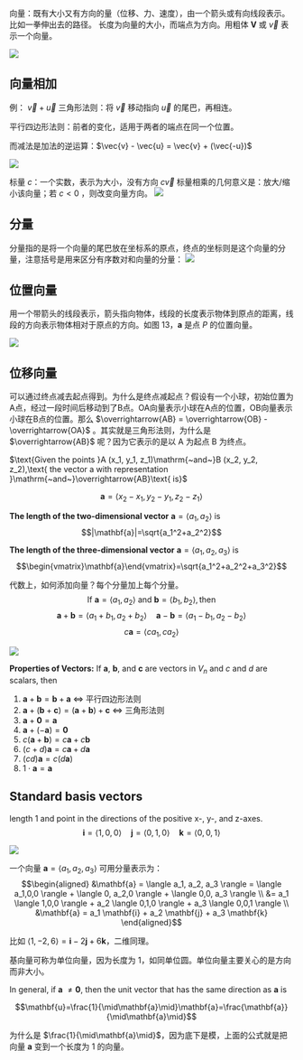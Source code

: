 向量：既有大小又有方向的量（位移、力、速度），由一个箭头或有向线段表示。比如一拳伸出去的路径。
长度为向量的大小，而端点为方向。用粗体 $\textbf{V}$ 或 $\vec{v}$ 表示一个向量。

![](images/Pasted%20image%2020240818201400.png)

## 向量相加
例： $\vec{v} + \vec{u}$
三角形法则：将 $\vec{v}$ 移动指向 $\vec{u}$ 的尾巴，再相连。

平行四边形法则：前者的变化，适用于两者的端点在同一个位置。

而减法是加法的逆运算：$\vec{v} - \vec{u} = \vec{v} + (\vec{-u})$

![](images/Pasted%20image%2020240818202220.png)

标量 $c$：一个实数，表示为大小，没有方向
$c \vec{v}$
标量相乘的几何意义是：放大/缩小该向量；若 $c < 0$ ，则改变向量方向。
![](images/Pasted%20image%2020240818202609.png)

## 分量
分量指的是将一个向量的尾巴放在坐标系的原点，终点的坐标则是这个向量的分量，注意括号是用来区分有序数对和向量的分量：
![](images/Pasted%20image%2020240818203239.png)


## 位置向量
用一个带箭头的线段表示，箭头指向物体，线段的长度表示物体到原点的距离，线段的方向表示物体相对于原点的方向。如图 13，$\textbf{a}$ 是点 $P$ 的位置向量。

![](images/Pasted%20image%2020240818204151.png)


## 位移向量
可以通过终点减去起点得到。为什么是终点减起点？假设有一个小球，初始位置为A点，经过一段时间后移动到了B点。OA向量表示小球在A点的位置，OB向量表示小球在B点的位置。那么 $\overrightarrow{AB} = \overrightarrow{OB} - \overrightarrow{OA}$ 。其实就是三角形法则，为什么是 $\overrightarrow{AB}$ 呢？因为它表示的是以 A 为起点 B 为终点。

$\text{Given the points }A (x_1, y_1, z_1)\mathrm{~and~}B (x_2, y_2, z_2),\text{ the vector a with representation }\mathrm{~and~}\overrightarrow{AB}\text{ is}$ 

$$
\mathbf{a}=\langle x_2-x_1,y_2-y_1,z_2-z_1\rangle 
$$


**The length of the two-dimensional vector** $\mathbf{a}=\langle a_1,a_2\rangle$ is
$$|\mathbf{a}|=\sqrt{a_1^2+a_2^2}$$

**The length of the three-dimensional vector** $\mathbf{a}=\langle a_1,a_2,a_3\rangle$ is
$$\begin{vmatrix}\mathbf{a}\end{vmatrix}=\sqrt{a_1^2+a_2^2+a_3^2}$$

代数上，如何添加向量？每个分量加上每个分量。
$$\mathrm{If~}\mathbf{a}=\langle a_1,a_2\rangle\mathrm{~and~}\mathbf{b}=\langle b_1,b_2\rangle,\mathrm{then}$$
$$\mathbf{a}+\mathbf{b}=\langle a_1+b_1,a_2+b_2\rangle\quad\mathbf{a}-\mathbf{b}=\langle a_1-b_1,a_2-b_2\rangle$$ 
$$c\mathbf{a}=\langle ca_1,ca_2\rangle $$

![](images/Pasted%20image%2020240818212620.png)


**Properties of Vectors:** If $\mathbf{a}$, $\mathbf{b}$, and $\mathbf{c}$ are vectors in $V_n$ and $c$ and $d$ are scalars, then
1. $\mathbf{a} + \mathbf{b} = \mathbf{b} + \mathbf{a}$ $\Leftrightarrow$ 平行四边形法则
2. $\mathbf{a} + (\mathbf{b} + \mathbf{c}) = (\mathbf{a} + \mathbf{b}) + \mathbf{c}$ $\Leftrightarrow$ 三角形法则
3. $\mathbf{a} + \mathbf{0} = \mathbf{a}$
4. $\mathbf{a} + (-\mathbf{a}) = \mathbf{0}$
5. $c(\mathbf{a} + \mathbf{b}) = c\mathbf{a} + c\mathbf{b}$
6. $(c+d)\mathbf{a} = c\mathbf{a} + d\mathbf{a}$
7. $(cd)\mathbf{a} = c(d\mathbf{a})$
8. $1 \cdot \mathbf{a} = \mathbf{a}$

## Standard basis vectors
length 1 and point in the directions of the positive x-, y-, and z-axes.
$$\mathbf{i}=\langle 1,0,0\rangle\quad\mathbf{j}=\langle 0,1,0\rangle\quad\mathbf{k}=\langle 0,0,1\rangle $$

![](images/Pasted%20image%2020240819205126.png)

一个向量 $\mathbf{a}=\langle a_1, a_2, a_3\rangle$ 可用分量表示为：
$$\begin{aligned}
&\mathbf{a} = \langle a_1, a_2, a_3 \rangle = \langle a_1,0,0 \rangle + \langle 0, a_2,0 \rangle + \langle 0,0, a_3 \rangle \\
&= a_1 \langle 1,0,0 \rangle + a_2 \langle 0,1,0 \rangle + a_3 \langle 0,0,1 \rangle \\
&\mathbf{a} = a_1 \mathbf{i} + a_2 \mathbf{j} + a_3 \mathbf{k}
\end{aligned}$$

比如 $\langle1,-2,6\rangle=\mathbf{i}-2\mathbf{j}+6\mathbf{k}$，二维同理。

基向量可称为单位向量，因为长度为 1，如同单位圆。单位向量主要关心的是方向而非大小。

In general, if $\mathbf{a}$ $\neq\mathbf{0}$, then the unit vector that has the same direction as $\mathbf{a}$ is

$$\mathbf{u}=\frac{1}{\mid\mathbf{a}\mid}\mathbf{a}=\frac{\mathbf{a}}{\mid\mathbf{a}\mid}$$

为什么是 $\frac{1}{\mid\mathbf{a}\mid}$，因为底下是模，上面的公式就是把向量 $\mathbf{a}$ 变到一个长度为 1 的向量。


